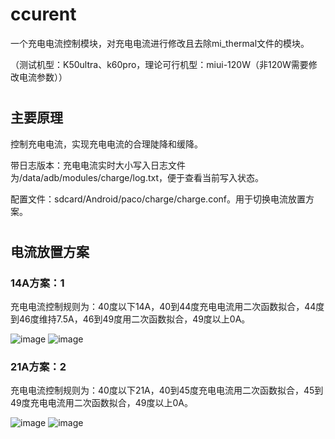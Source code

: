 # ccurent
一个充电电流控制模块，对充电电流进行修改且去除mi_thermal文件的模块。 

（测试机型：K50ultra、k60pro，理论可行机型：miui-120W（非120W需要修改电流参数））
#
## 主要原理
控制充电电流，实现充电电流的合理陡降和缓降。

带日志版本：充电电流实时大小写入日志文件为/data/adb/modules/charge/log.txt，便于查看当前写入状态。

配置文件：sdcard/Android/paco/charge/charge.conf。用于切换电流放置方案。
#

## 电流放置方案
### 14A方案：1

充电电流控制规则为：40度以下14A，40到44度充电电流用二次函数拟合，44度到46度维持7.5A，46到49度用二次函数拟合，49度以上0A。

![image](https://github.com/paco7er/ccurrent/assets/86546035/91cdd989-bab0-408b-8ef7-4a5312e370c8)
![image](https://github.com/paco7er/ccurrent/assets/86546035/70e3f4a0-f4b3-4241-8527-3cc5baf7ea4a)

### 21A方案：2

充电电流控制规则为：40度以下21A，40到45度充电电流用二次函数拟合，45到49度充电电流用二次函数拟合，49度以上0A。

![image](https://github.com/paco7er/ccurrent/assets/86546035/76e0a48b-b386-4caf-b4f3-da264a92059d)
![image](https://github.com/paco7er/ccurrent/assets/86546035/ad2b1bf9-de45-4fc2-938d-a0277a20dec9)
